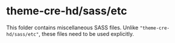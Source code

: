 # theme-cre-hd/sass/etc

This folder contains miscellaneous SASS files. Unlike `"theme-cre-hd/sass/etc"`, these files
need to be used explicitly.

